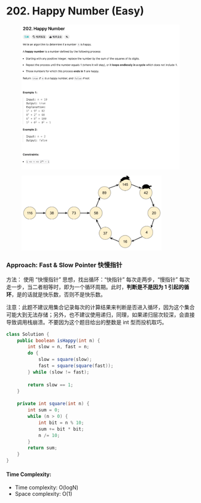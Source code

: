 # 202. Happy Number (Easy)

<figure><img src="../../.gitbook/assets/image.png" alt=""><figcaption></figcaption></figure>

<figure><img src="../../.gitbook/assets/image (1).png" alt="" width="375"><figcaption></figcaption></figure>

### Approach: Fast & Slow Pointer 快慢指针

方法： 使用 “快慢指针” 思想，找出循环：“快指针” 每次走两步，“慢指针” 每次走一步，当二者相等时，即为一个循环周期。此时，**判断是不是因为 1 引起的循环**，是的话就是快乐数，否则不是快乐数。&#x20;

注意：此题不建议用集合记录每次的计算结果来判断是否进入循环，因为这个集合可能大到无法存储；另外，也不建议使用递归，同理，如果递归层次较深，会直接导致调用栈崩溃。不要因为这个题目给出的整数是 int 型而投机取巧。



```java
class Solution {
    public boolean isHappy(int n) {
        int slow = n, fast = n;
        do {
            slow = square(slow);
            fast = square(square(fast));
        } while (slow != fast);

        return slow == 1;
    }

    private int square(int n) {
        int sum = 0;
        while (n > 0) {
            int bit = n % 10;
            sum += bit * bit;
            n /= 10;
        }
        return sum;
    }
}
```

#### Time Complexity:

* Time complexity: O(logN)
* Space complexity: O(1)
